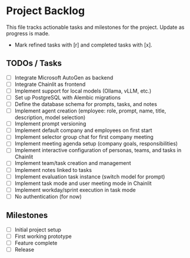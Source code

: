 # Project Backlog

This file tracks actionable tasks and milestones for the project. Update as progress is made.

- Mark refined tasks with [r] and completed tasks with [x].

## TODOs / Tasks
- [ ] Integrate Microsoft AutoGen as backend
- [ ] Integrate Chainlit as frontend
- [ ] Implement support for local models (Ollama, vLLM, etc.)
- [ ] Set up PostgreSQL with Alembic migrations
- [ ] Define the database schema for prompts, tasks, and notes
- [ ] Implement agent creation (employee: role, prompt, name, title, description, model selection)
- [ ] Implement prompt versioning
- [ ] Implement default company and employees on first start
- [ ] Implement selector group chat for first company meeting
- [ ] Implement meeting agenda setup (company goals, responsibilities)
- [ ] Implement interactive configuration of personas, teams, and tasks in Chainlit
- [ ] Implement team/task creation and management
- [ ] Implement notes linked to tasks
- [ ] Implement evaluation task instance (switch model for prompt)
- [ ] Implement task mode and user meeting mode in Chainlit
- [ ] Implement workday/sprint execution in task mode
- [ ] No authentication (for now)

## Milestones
- [ ] Initial project setup
- [ ] First working prototype
- [ ] Feature complete
- [ ] Release
